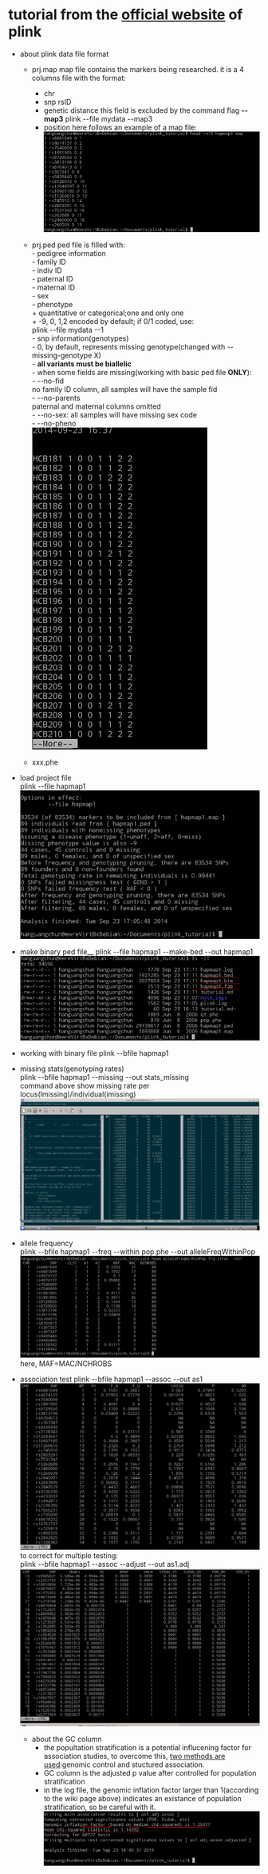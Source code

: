 # tutorial from the [official website](http://pngu.mgh.harvard.edu/~prucell/plink/tutorials.shtml) of plink  

* about plink data file format
  * prj.map
	map file contains the markers being researched. it is a 4 columns file with the format:
	- chr
	- snp rsID
	- genetic distance
	  this field is excluded by the command flag __--map3__
		  plink --file mydata --map3
	- position
	here follows an example of a map file:
	![example map file](./note_imgs/map_file.png)
	
  * prj.ped
	ped file is filled with:  
		- pedigree information   
		  - family ID  
		  - indiv ID  
		  - paternal ID  
		  - maternal ID  
		  - sex  
		  - phenotype  
			+ quantitative or categorical;one and only one  
			+ -9, 0, 1,2 encoded by default; if 0/1 coded, use:  
			  plink --file mydata --1  
		- snp information(genotypes)  
		  - 0, by default, represents missing genotype(changed with --missing-genotype X)  
		  - __all variants must be biallelic__  
		- when some fields are missing(working with basic ped file __ONLY__):  
		  - --no-fid  
			no family ID column, all samples will have the sample fid  
		  - --no-parents  
			paternal and maternal columns omitted  
		  - --no-sex: all samples will have missing sex code  
		  - --no-pheno  
		![the ped file](./note_imgs/ped_file.png)
		  
  * xxx.phe  

* load project file   
  plink --file hapmap1  
  ![example output](./note_imgs/load_proj.png)

* make binary ped file__
  plink --file hapmap1 --make-bed --out hapmap1  
  ![a bed and a bim and a fam file generated](./note_imgs/make_bed.png)  

* working with binary file
  plink --bfile hapmap1

* missing stats(genotyping rates)  
  plink --bfile hapmap1 --missing --out stats_missing  
  command above show missing rate per locus(lmissing)/individual(imissing)  
  ![output of missing stats](./note_imgs/stats_missing.png)

* allele frequency  
  plink --bfile hapmap1 --freq --within pop.phe --out alleleFreqWithinPop  
  ![frequency statics](./note_imgs/freq_stat.png)
  here, MAF=MAC/NCHROBS

* association test
  plink --bfile hapmap1 --assoc --out as1
  ![here comes the assoc result](./note_imgs/assoc_test.png)  
  to correct for multiple testing:  
  plink --bfile hapmap1 --assoc --adjust --out as1.adj  
  ![association test result adjusted for multiple test](./note_imgs/assoc_adj.png)

	* about the GC column
		* the popultation stratification is a potential influcening factor for association studies, to overcome this, [two methods are used](http://en.wikipedia.org/wiki/Population_stratification):genomic control and stuctured association.
		* GC column is the adjusted p value after controlled for population stratification  
		* in the log file, the genomic inflation factor larger than 1(according to the wiki page above) indicates an existance of population stratification, so be careful with it.![inflation factor](./note_imgs/assoc_adj_log.png)  

